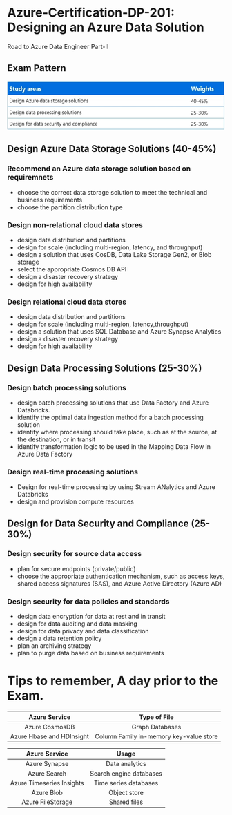 # Azure-Certification-DP-201: Designing an Azure Data Solution
Road to Azure Data Engineer Part-II

## Exam Pattern

<img src="images/1.Exam-Pattern.jpg">

## Design Azure Data Storage Solutions (40-45%)

### Recommend an Azure data storage solution based on requiremnets

 - choose the correct data storage solution to meet the technical and business requirements
 - choose the partition distribution type

### Design non-relational cloud data stores

 - design data distribution and partitions
 - design for scale (including multi-region, latency, and throughput)
 - design a solution that uses CosDB, Data Lake Storage Gen2, or Blob storage
 - select the appropriate Cosmos DB API
 - design a disaster recovery strategy
 - design for high availability

### Design relational cloud data stores

 - design data distribution and partitions
 - design for scale (including multi-region, latency,throughput)
 - design a solution that uses SQL Database and Azure Synapse Analytics
 - design a disaster recovery strategy
 - design for high availability

## Design Data Processing Solutions (25-30%)

### Design batch processing solutions

 - design batch processing solutions that use Data Factory and Azure Databricks.
 - identify the optimal data ingestion method for a batch processing solution
 - identify where processing should take place, such as at the source, at the destination, or in transit
 - identify transformation logic to be used in the Mapping Data Flow in Azure Data Factory

### Design real-time processing solutions

 - Design for real-time processing by using Stream ANalytics and Azure Databricks
 - design and provision compute resources

## Design for Data Security and Compliance (25-30%)

### Design security for source data access

 - plan for secure endpoints (private/public)
 - choose the appropriate authentication mechanism, such as access keys, shared access signatures (SAS), and Azure Active Directory (Azure AD)

### Design security for data policies and standards

 - design data encryption for data at rest and in transit
 - design for data auditing and data masking
 - design for data privacy and data classification
 - design a data retention policy
 - plan an archiving strategy
 - plan to purge data based on business requirements


# Tips to remember, A day prior to the Exam.

| Azure Service | Type of File |
| :---: | :---: |
| Azure CosmosDB | Graph Databases |
| Azure Hbase and HDInsight | Column Family in-memory key-value store |

| Azure Service | Usage |
| :---: | :---: |
| Azure Synapse | Data analytics |
| Azure Search | Search engine databases |
| Azure Timeseries Insights | Time series databases |
| Azure Blob | Object store |
| Azure FileStorage | Shared files |
